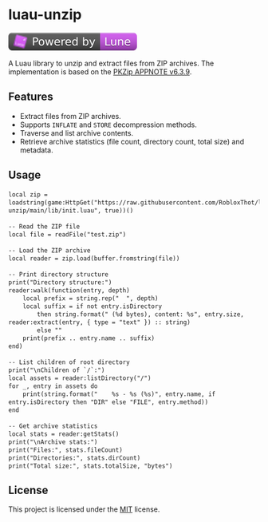 # luau-unzip

<a href="https://lune-org.github.io/docs"><img alt="Lune" src="https://raw.githubusercontent.com/0x5eal/semver-luau/refs/heads/main/.lune/assets/powered-by-lune.svg" /></a>

A Luau library to unzip and extract files from ZIP archives. The implementation is based on the [PKZip APPNOTE v6.3.9](https://www.pkware.com/documents/APPNOTE/APPNOTE-6.3.9.TXT).

## Features
- Extract files from ZIP archives.
- Supports `INFLATE` and `STORE` decompression methods.
- Traverse and list archive contents.
- Retrieve archive statistics (file count, directory count, total size) and metadata.

## Usage

```luau
local zip = loadstring(game:HttpGet("https://raw.githubusercontent.com/RobloxThot/luau-unzip/main/lib/init.luau", true))()

-- Read the ZIP file
local file = readFile("test.zip")

-- Load the ZIP archive
local reader = zip.load(buffer.fromstring(file))

-- Print directory structure
print("Directory structure:")
reader:walk(function(entry, depth)
    local prefix = string.rep("  ", depth)
    local suffix = if not entry.isDirectory
        then string.format(" (%d bytes), content: %s", entry.size, reader:extract(entry, { type = "text" }) :: string)
        else ""
    print(prefix .. entry.name .. suffix)
end)

-- List children of root directory
print("\nChildren of `/`:")
local assets = reader:listDirectory("/")
for _, entry in assets do
    print(string.format("    %s - %s (%s)", entry.name, if entry.isDirectory then "DIR" else "FILE", entry.method))
end

-- Get archive statistics
local stats = reader:getStats()
print("\nArchive stats:")
print("Files:", stats.fileCount)
print("Directories:", stats.dirCount)
print("Total size:", stats.totalSize, "bytes")
```

## License
This project is licensed under the [MIT] license.

[MIT]: https://compeydev.mit-license.org
